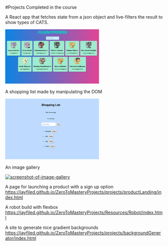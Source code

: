 #Projects Completed in the course

A React app that fetches state from a json object and live-filters the result to show types of CATS.

<a href="https://jayfiled.github.io/fancyCats/"><img src="imgs/fancyCats.png" alt="pic-of-cats" width="300" /></a>

A shopping list made by manipulating the DOM

<a href="https://jayfiled.github.io/ZeroToMasteryProjects/projects/shoppingList/index.html"><img src="imgs/shoppinglist.png" alt="screenshot-of-shopping-list" width="300" /></a>

An image gallery

<a href="https://jayfiled.github.io/ZeroToMasteryProjects/ImageGallery/index.html"><img src="imgs/imagegallery.png" alt="screenshot-of-image-gallery" width="300" /></a>

A page for launching a product with a sign up option
https://jayfiled.github.io/ZeroToMasteryProjects/projects/productLanding/index.html

A robot build with flexbox
https://jayfiled.github.io/ZeroToMasteryProjects/Resources/Robot/index.html

A site to generate nice gradient backgrounds
https://jayfiled.github.io/ZeroToMasteryProjects/projects/backgroundGenerator/index.html




